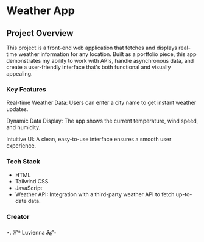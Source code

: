 # Weather App

## Project Overview
This project is a front-end web application that fetches and displays real-time weather information for any location. Built as a portfolio piece, this app demonstrates my ability to work with APIs, handle asynchronous data, and create a user-friendly interface that's both functional and visually appealing.

### Key Features
Real-time Weather Data: Users can enter a city name to get instant weather updates.

Dynamic Data Display: The app shows the current temperature, wind speed, and humidity.

Intuitive UI: A clean, easy-to-use interface ensures a smooth user experience.

### Tech Stack
- HTML
- Tailwind CSS
- JavaScript
- Weather API: Integration with a third-party weather API to fetch up-to-date data.

### Creator
⋆. 𐙚˚࿔ Luvienna 𝜗𝜚˚⋆
